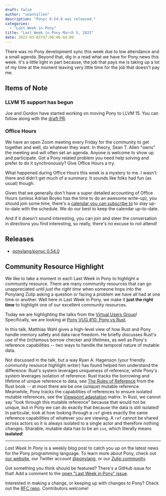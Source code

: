 ```yaml
---
draft: false
author: "seantallen"
description: "Ponyc 0.54.0 was released."
categories:
  - "Last Week in Pony"
title: "Last Week in Pony March 5, 2023"
date: 2023-03-05T07:00:06-04:00
---
```


There was no Pony development sync this week due to low attendance and a small agenda. Beyond that, dig in a read what we have for Pony news this week. It's a little light in part because, the job that pays me is taking up a lot of my time at the moment leaving very little time for the job that doesn't pay me.

<!-- more -->

## Items of Note

### LLVM 15 support has begun

Joe and Gordon have started working on moving Pony to LLVM 15. You can follow along with the [draft PR](https://github.com/ponylang/ponyc/pull/4327).

### Office Hours

We have an open Zoom meeting every Friday for the community to get together and well, do whatever they want. In theory, Sean T. Allen "owns" the meeting and will often set an agenda. Anyone is welcome to show up and participate. Got a Pony related problem you need help solving and prefer to do it synchronously? Give Office Hours a try.

What happened during Office Hours this week is a mystery to me. I wasn't there and didn't get much of a summary. It sounds like folks had fun (as usual) though.

Given that we generally don't have a super detailed accounting of Office Hours (unless Adrian Boyko has the time to do an awesome write-up), you should join some time, there's a [calendar you can subscribe to](https://calendar.google.com/calendar/ical/4465e68ae24131ae00461a40893f2637a2c9ac510e311a44ff78680e2f183ce3%40group.calendar.google.com/public/basic.ics) to stay up-to-date with the schedule. We do our best to keep the calendar up-to-date.

And if it doesn't sound interesting, you can join and steer the conversation in directions you find interesting, so really, there's no excuse to not attend!

## Releases

- [ponylang/ponyc 0.54.0](https://github.com/ponylang/ponyc/releases/tag/0.54.0)

## Community Resource Highlight

We like to take a moment in each Last Week in Pony to highlight a community resource. There are many community resources that can go unappreciated until _just the right time_ when someone hops into the Ponylang Zulip asking a question or facing a problem we have all had at one time or another. Well here in Last Week in Pony, we make it **just the right time** to highlight one of our excellent community resources.

Today we are highlighting the talks from the [Virtual Users Group](https://vimeo.com/search/sort:latest?q=pony-vug)! Specifically, we are looking at [Pony VUG #10: Pony vs Rust](https://vimeo.com/574893226).

In this talk, Matthias Wahl gives a high-level view of how Rust and Pony handle memory safety and data race freedom. He briefly discusses Rust's use of the (in)famous borrow checker and lifetimes, as well as Pony's reference capabilities -- two ways to handle the temporal nature of mutable data.

Not discussed in the talk, but a way Ryan A. Hagenson (your friendly community resource highlight writer) has found helped him understand the difference: Rust's system leverages uniqueness of reference, while Pony's system leverages isolation of reference. Rust tracks the borrowing and lifetime of unique reference to data, see [The Rules of Reference](https://doc.rust-lang.org/stable/book/ch04-02-references-and-borrowing.html?highlight=rules#the-rules-of-references) from the Rust book -- at most there are be one (unique) mutable reference. Meanwhile, Pony tracks the capabilities of references to ensure isolated mutable references, see the [Viewpoint adaptation](https://tutorial.ponylang.io/reference-capabilities/combining-capabilities.html#viewpoint-adaptation) matrix. In Rust, we cannot say "look through this mutable reference" because that would not be unique, but in Pony we can do exactly that because the data is still isolated! In particular, look at how looking through a `ref` gives exactly the same reference capabilities of whatever you are viewing. A `ref` cannot be shared across actors so it is always isolated to a single actor and therefore nothing changes. Sharable, mutable data has to be an `iso`, which literally means **isolated**!

---

_Last Week In Pony_ is a weekly blog post to catch you up on the latest news for the Pony programming language. To learn more about Pony, check out [our website](https://ponylang.io), our Twitter account [@ponylang](https://twitter.com/ponylang), or our [Zulip community](https://ponylang.zulipchat.com).

Got something you think should be featured? There's a GitHub issue for that! Add a comment to the [open "Last Week in Pony" issue](https://github.com/ponylang/ponylang.github.io/issues?q=is%3Aissue+is%3Aopen+label%3Alast-week-in-pony).

Interested in making a change, or keeping up with changes to Pony? Check out the [RFC repo](https://github.com/ponylang/rfcs). Contributors welcome!
